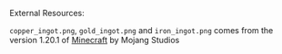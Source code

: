 External Resources:

``copper_ingot.png``, ``gold_ingot.png`` and ``iron_ingot.png`` comes from the version 1.20.1 of [Minecraft](https://www.minecraft.net/fr-fr) by Mojang Studios

